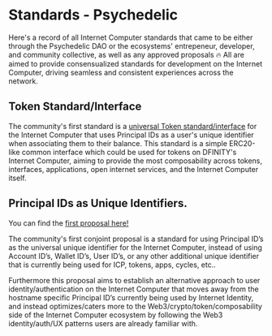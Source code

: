 # Standards - Psychedelic

Here's a record of all Internet Computer standards that came to be either through the Psychedelic DAO or the ecosystems' entrepeneur, developer, and community collective, as well as any approved proposals 🔥 All are aimed to provide consensualized standards for development on the Internet Computer, driving seamless and consistent experiences across the network.

## Token Standard/Interface

The community's first standard is a [universal Token standard/interface](https://github.com/Psychedelic-DAO/standards/tree/main/standards/token-standard) for the Internet Computer that uses Principal IDs as a user's unique identifier when associating them to their balance. This standard is a simple ERC20-like common interface which could be used for tokens on DFINITY's Internet Computer, aiming to provide the most composability across tokens, interfaces, applications, open internet services, and the Internet Computer itself.

## Principal IDs as Unique Identifiers.

You can find the [first proposal here!](https://github.com/Psychedelic-DAO/proposals/blob/main/proposals/principal-ids-as-universal-identifiers.md) 

The community's first conjoint proposal is a standard for using Principal ID’s as the universal unique identifier for the Internet Computer, instead of using Account ID’s, Wallet ID’s, User ID’s, or any other additional unique identifier that is currently being used for ICP, tokens, apps, cycles, etc.. 

Furthermore this proposal aims to establish an alternative approach to user identity/authentication on the Internet Computer that moves away from the hostname specific Principal ID’s currently being used by Internet Identity, and instead optimizes/caters more to the Web3/crypto/token/composability side of the Internet Computer ecosystem by following the Web3 identity/auth/UX patterns users are already familiar with. 
